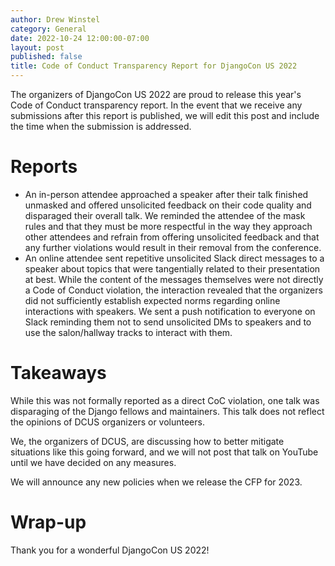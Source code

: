 ```yaml
---
author: Drew Winstel
category: General
date: 2022-10-24 12:00:00-07:00
layout: post
published: false
title: Code of Conduct Transparency Report for DjangoCon US 2022
---
```


The organizers of DjangoCon US 2022 are proud to release this year's Code of Conduct transparency report. In the event that we receive any submissions after this report is published, we will edit this post and include the time when the submission is addressed.

# Reports

- An in-person attendee approached a speaker after their talk finished unmasked and offered unsolicited feedback on their code quality and disparaged their overall talk. We reminded the attendee of the mask rules and that they must be more respectful in the way they approach other attendees and refrain from offering unsolicited feedback and that any further violations would result in their removal from the conference.
- An online attendee sent repetitive unsolicited Slack direct messages to a speaker about topics that were tangentially related to their presentation at best. While the content of the messages themselves were not directly a Code of Conduct violation, the interaction revealed that the organizers did not sufficiently establish expected norms regarding online interactions with speakers. We sent a push notification to everyone on Slack reminding them not to send unsolicited DMs to speakers and to use the salon/hallway tracks to interact with them.

# Takeaways

While this was not formally reported as a direct CoC violation, one talk was disparaging of the Django fellows and maintainers. This talk does not reflect the opinions of DCUS organizers or volunteers.

We, the organizers of DCUS, are discussing how to better mitigate situations like this going forward, and we will not post that talk on YouTube until we have decided on any measures.

We will announce any new policies when we release the CFP for 2023.

# Wrap-up

Thank you for a wonderful DjangoCon US 2022!
